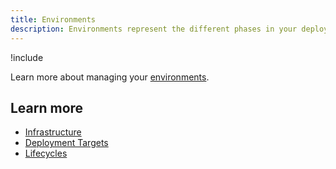 ```yaml
---
title: Environments
description: Environments represent the different phases in your deployment process from development, to testing, and finally into production.
---
```


!include <environments>

Learn more about managing your [environments](/docs/infrastructure/environments/index.md#add-new-environments).

## Learn more

- [Infrastructure](/docs/infrastructure/index.md)
- [Deployment Targets](/docs/infrastructure/deployment-targets/index.md)
- [Lifecycles](/docs/deployment-process/lifecycles/index.md)
